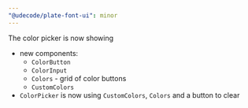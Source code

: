 ```yaml
---
"@udecode/plate-font-ui": minor
---
```


The color picker is now showing 
- new components: 
  - `ColorButton`
  - `ColorInput`
  - `Colors` - grid of color buttons
  - `CustomColors`
- `ColorPicker` is now using `CustomColors`, `Colors` and a button to clear
